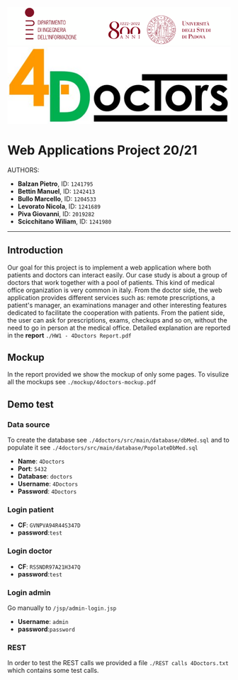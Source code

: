 ![alt text](mockup/top.png)
![alt text](mockup/logo.png)

# Web Applications Project 20/21

AUTHORS:

- **Balzan Pietro**, ID: `1241795`
- **Bettin Manuel**, ID: `1242413`
- **Bullo Marcello**, ID: `1204533`
- **Levorato Nicola**, ID: `1241689`
- **Piva Giovanni**, ID: `2019282`
- **Scicchitano Wiliam**, ID: `1241980`

---------------------


## Introduction
Our goal for this project is to implement a web application where both patients and doctors can interact easily. Our case study is about a group of doctors that work together with a pool of patients. This kind of medical office organization is very common in italy. From the doctor side, the web application provides different services such as: remote prescriptions, a patient's manager, an examinations manager and other interesting features dedicated to facilitate the cooperation with patients. From the patient side, the user can ask for prescriptions, exams, checkups and so on, without the need to go in person at the medical office. Detailed explanation are reported in the **report** `./HW1 - 4Doctors Report.pdf`

## Mockup
In the report provided we show the mockup of only some pages. To visulize all the mockups see `./mockup/4doctors-mockup.pdf`
 
## Demo test

### Data source
To create the database see `./4doctors/src/main/database/dbMed.sql` and to populate it see `./4doctors/src/main/database/PopolateDbMed.sql`

- **Name**: `4Doctors`
- **Port**: `5432`
- **Database**: `doctors`
- **Username**: `4Doctors`
- **Password**: `4Doctors`

### Login patient
- **CF**: `GVNPVA94R44S347D`
- **password**:`test`

### Login doctor
- **CF**: `RSSNDR97A21H347Q`
- **password**:`test`

### Login admin
Go manually to `/jsp/admin-login.jsp`

- **Username**: `admin`
- **password**:`password`


### REST
In order to test the REST calls we provided a file `./REST calls 4Doctors.txt` which contains some test calls.





